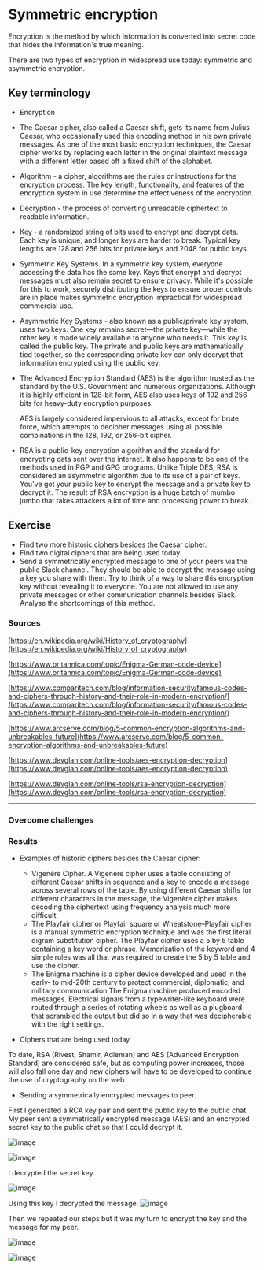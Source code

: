 # Symmetric encryption
Encryption is the method by which information is converted into secret code that hides the information's true meaning.

There are two types of encryption in widespread use today: symmetric and asymmetric encryption. 

## Key terminology

- Encryption

- The Caesar cipher, also called a Caesar shift, gets its name from Julius Caesar, who occasionally used this encoding method in his own private messages. As one of the most basic encryption techniques, the Caesar cipher works by replacing each letter in the original plaintext message with a different letter based off a fixed shift of the alphabet.

- Algorithm - a cipher, algorithms are the rules or instructions for the encryption process. The key length, functionality, and features of the encryption system in use determine the effectiveness of the encryption.

- Decryption - the process of converting unreadable ciphertext to readable information.

- Key - a randomized string of bits used to encrypt and decrypt data. Each key is unique, and longer keys are harder to break. Typical key lengths are 128 and 256 bits for private keys and 2048 for public keys.

- Symmetric Key Systems. In a symmetric key system, everyone accessing the data has the same key. Keys that encrypt and decrypt messages must also remain secret to ensure privacy. While it's possible for this to work, securely distributing the keys to ensure proper controls are in place makes symmetric encryption impractical for widespread commercial use.

- Asymmetric Key Systems - also known as a public/private key system, uses two keys. One key remains secret—the private key—while the other key is made widely available to anyone who needs it. This key is called the public key. The private and public keys are mathematically tied together, so the corresponding private key can only decrypt that information encrypted using the public key.

- The Advanced Encryption Standard (AES) is the algorithm trusted as the standard by the U.S. Government and numerous organizations. Although it is highly efficient in 128-bit form, AES also uses keys of 192 and 256 bits for heavy-duty encryption purposes.

    AES is largely considered impervious to all attacks, except for brute force, which attempts to decipher messages using all possible combinations in the 128, 192, or 256-bit cipher.

- RSA is a public-key encryption algorithm and the standard for encrypting data sent over the internet. It also happens to be one of the methods used in PGP and GPG programs. Unlike Triple DES, RSA is considered an asymmetric algorithm due to its use of a pair of keys. You've got your public key to encrypt the message and a private key to decrypt it. The result of RSA encryption is a huge batch of mumbo jumbo that takes attackers a lot of time and processing power to break.




## Exercise

- Find two more historic ciphers besides the Caesar cipher.
- Find two digital ciphers that are being used today.
- Send a symmetrically encrypted message to one of your peers via the public Slack channel. They should be able to decrypt the message using a key you share with them. Try to think of a way to share this encryption key without revealing it to everyone. 
You are not allowed to use any private messages or other communication channels besides Slack. Analyse the shortcomings of this method.



### Sources
[https://en.wikipedia.org/wiki/History_of_cryptography](https://en.wikipedia.org/wiki/History_of_cryptography)

[https://www.britannica.com/topic/Enigma-German-code-device](https://www.britannica.com/topic/Enigma-German-code-device)

[https://www.comparitech.com/blog/information-security/famous-codes-and-ciphers-through-history-and-their-role-in-modern-encryption/](https://www.comparitech.com/blog/information-security/famous-codes-and-ciphers-through-history-and-their-role-in-modern-encryption/)

[https://www.arcserve.com/blog/5-common-encryption-algorithms-and-unbreakables-future](https://www.arcserve.com/blog/5-common-encryption-algorithms-and-unbreakables-future)

[https://www.devglan.com/online-tools/aes-encryption-decryption](https://www.devglan.com/online-tools/aes-encryption-decryption)

[https://www.devglan.com/online-tools/rsa-encryption-decryption](https://www.devglan.com/online-tools/rsa-encryption-decryption)


****

### Overcome challenges


### Results

- Examples of historic ciphers besides the Caesar cipher:
    - Vigenère Cipher.
    A Vigenère cipher uses a table consisting of different Caesar shifts in sequence and a key to encode a message across several rows of the table. By using different Caesar shifts for different characters in the message, the Vigenère cipher makes decoding the ciphertext using frequency analysis much more difficult.
    - The Playfair cipher or Playfair square or Wheatstone–Playfair cipher is a manual symmetric encryption technique and was the first literal digram substitution cipher. The Playfair cipher uses a 5 by 5 table containing a key word or phrase. Memorization of the keyword and 4 simple rules was all that was required to create the 5 by 5 table and use the cipher.
    - The Enigma machine is a cipher device developed and used in the early- to mid-20th century to protect commercial, diplomatic, and military communication.The Enigma machine produced encoded messages. Electrical signals from a typewriter-like keyboard were routed through a series of rotating wheels as well as a plugboard that scrambled the output but did so in a way that was decipherable with the right settings. 

- Ciphers that are being used today

To date, RSA (Rivest, Shamir, Adleman) and AES (Advanced Encryption Standard) are considered safe, but as computing power increases, those will also fall one day and new ciphers will have to be developed to continue the use of cryptography on the web.

- Sending a symmetrically encrypted messages to peer.

First I generated a RCA key pair and sent the public key to the public chat. My peer sent a symmetrically encrypted message (AES) and an encrypted secret key to the public chat so that I could decrypt it.

![image](/00_includes/sec_04_1_screenshot.png)

![image](/00_includes/sec_04_2_screenshot.png)

I decrypted the secret key.

![image](/00_includes/sec_04_3_screenshot.png)

Using this key I decrypted the message.
![image](/00_includes/sec_04_4_screenshot.png)

Then we repeated our steps but it was my turn to encrypt the key and the message for my peer.

![image](/00_includes/sec_04_5_screenshot.png)

![image](/00_includes/sec_04_6_screenshot.png)